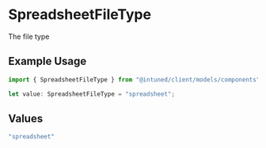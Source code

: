 # SpreadsheetFileType

The file type

## Example Usage

```typescript
import { SpreadsheetFileType } from "@intuned/client/models/components";

let value: SpreadsheetFileType = "spreadsheet";
```

## Values

```typescript
"spreadsheet"
```